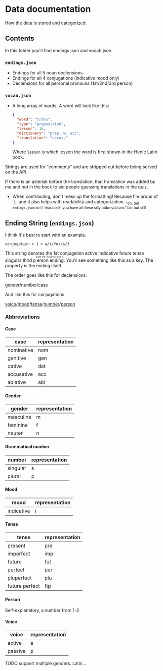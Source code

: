 # Data documentation

How the data is stored and categorized.

## Contents

In this folder you'll find endings.json and vocab.json.

### `endings.json`

- Endings for all 5 noun declensions
- Endings for all 4 conjugations (indicative mood only)
- Declensions for all personal pronouns (1st/2nd/3rd person)

### `vocab.json`

- A long array of words. A word will look like this:
  ```json
  {
    "word": "trāns",
    "type": "preposition",
    "lesson": 16,
    "dictionary": "prep. w. acc",
    "translation": "across"
  }
  ```
  Where `lesson` is which lesson the word is first shown in the Henle Latin book.

Strings are used for "comments" and are stripped out before being served on the API.

If there is an asterisk before the translation, that translation was added by me and not in the book to aid people guessing translations in the quiz.

- When contributing, don't mess up the formatting! Because I'm proud of it...and it also helps with readability and categorization. <sub>"oh, but `endings.json` isn't 'readable', you have all these silly abbreviations" fair but still</sub>

## Ending String (`endings.json`)

I think it's best to start with an example.

`conjugation > 1 > a/i/fut/s/3`

This string denotes the 1st conjugation active indicative future tense singular third p<ruby>
erson ending<rt>quite the mouthful isn't it</rt></ruby>. You'll see something like this as a key. The property is the ending itself.

The order goes like this for declensions:

[gender](#gender)/[number](#grammatical-number)/[case](#case)

And like this for conjugations:

[voice](#voice)/[mood](#mood)/[tense](#tense)/[number](#grammatical-number)/[person](#person)

### Abbreviations

#### Case

| case       | representation |
| ---------- | -------------- |
| nominative | nom            |
| genitive   | gen            |
| dative     | dat            |
| accusative | acc            |
| ablative   | abl            |

#### Gender

| gender    | representation |
| --------- | -------------- |
| masculine | m              |
| feminine  | f              |
| neuter    | n              |

#### Grammatical number

| number   | representation |
| -------- | -------------- |
| singular | s              |
| plural   | p              |

#### Mood

<!-- > Currently, only indicative is supported -->

| mood       | representation |
| ---------- | -------------- |
| indicative | i              |

<!--| imperative     | im  | -->
<!--| subjunctive    | s   | -->
<!--| gerund         | g   | -->
<!--| supine         | sp  | -->
<!--| participle     | p   | -->

#### Tense

| tense          | representation |
| -------------- | -------------- |
| present        | pre            |
| imperfect      | imp            |
| future         | fut            |
| perfect        | per            |
| pluperfect     | plu            |
| future perfect | ftp            |

#### Person

Self-explanatory, a number from 1-3

#### Voice

| voice   | representation |
| ------- | -------------- |
| active  | a              |
| passive | p              |




TODO support multiple genders. Latin...